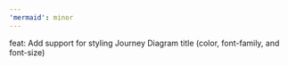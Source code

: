 ```yaml
---
'mermaid': minor
---
```


feat: Add support for styling Journey Diagram title (color, font-family, and font-size)
